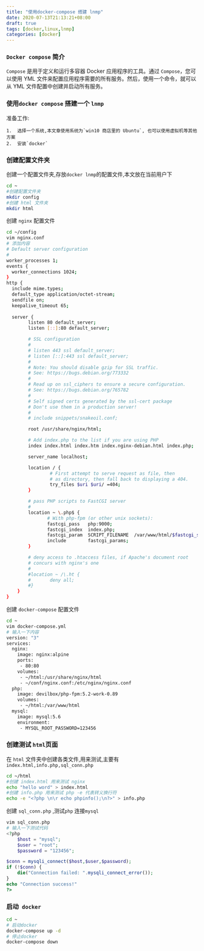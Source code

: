 ```yaml
---
title: "使用docker-compose 搭建 lnmp"
date: 2020-07-13T21:13:21+08:00
draft: true
tags: [docker,linux,lnmp]
categories: [docker]
---
```


### `Docker compose` 简介

`Compose` 是用于定义和运行多容器 Docker 应用程序的工具。通过 `Compose`，您可以使用 YML 文件来配置应用程序需要的所有服务。然后，使用一个命令，就可以从 YML 文件配置中创建并启动所有服务。

### 使用`docker compose` 搭建一个 `lnmp`

准备工作: 

	1. 	选择一个系统,本文章使用系统为`win10 商店里的 Ubuntu`, 也可以使用虚拟机等其他方案
 	2. 	安装`docker`

### 	创建配置文件夹

创建一个配置文件夹,存放`docker lnmp`的配置文件,本文放在当前用户下

```bash
cd ~
#创建配置文件夹
mkdir config
#创建 html 文件夹
mkdir html
```

创建 `nginx` 配置文件

```bash
cd ~/config
vim nginx.conf
# 添加内容
# Default server configuration
#
worker_processes 1;
events {
  worker_connections 1024;
}
http {
  include mime.types;
  default_type application/octet-stream;
  sendfile on;
  keepalive_timeout 65;
  
  server {
        listen 80 default_server;
        listen [::]:80 default_server;

        # SSL configuration
        #
        # listen 443 ssl default_server;
        # listen [::]:443 ssl default_server;
        #
        # Note: You should disable gzip for SSL traffic.
        # See: https://bugs.debian.org/773332
        #
        # Read up on ssl_ciphers to ensure a secure configuration.
        # See: https://bugs.debian.org/765782
        #
        # Self signed certs generated by the ssl-cert package
        # Don't use them in a production server!
        #
        # include snippets/snakeoil.conf;

        root /usr/share/nginx/html;

        # Add index.php to the list if you are using PHP
        index index.html index.htm index.nginx-debian.html index.php;

        server_name localhost;

        location / {
                # First attempt to serve request as file, then
                # as directory, then fall back to displaying a 404.
                try_files $uri $uri/ =404;
        }

        # pass PHP scripts to FastCGI server
        #
        location ~ \.php$ {
               # With php-fpm (or other unix sockets):
               fastcgi_pass   php:9000;
               fastcgi_index  index.php;
               fastcgi_param  SCRIPT_FILENAME  /var/www/html/$fastcgi_script_name;
               include        fastcgi_params;
        }

        # deny access to .htaccess files, if Apache's document root
        # concurs with nginx's one
        #
        #location ~ /\.ht {
        #       deny all;
        #}
	}
}
```

创建 ` docker-compose ` 配置文件

```bash
cd ~
vim docker-compose.yml
# 输入一下内容
version: "3"
services:
  nginx:
    image: nginx:alpine
    ports:
     - 80:80
    volumes:
     - ~/html:/usr/share/nginx/html
     - ~/conf/nginx.conf:/etc/nginx/nginx.conf
  php:
    image: devilbox/php-fpm:5.2-work-0.89
    volumes:
     - ~/html:/var/www/html
  mysql:
    image: mysql:5.6
    environment:
     - MYSQL_ROOT_PASSWORD=123456
```

### 创建测试 `html`页面

在 `html` 文件夹中创建各类文件,用来测试,主要有 `index.html,info.php,sql_conn.php`

```bash
cd ~/html
#创建 index.html 用来测试 nginx
echo "hello word" > index.html
#创建 info.php 用来测试 php -e 代表转义换行符
echo -e "<?php \n\r echo phpinfo();\n?>" > info.php
```

创建 `sql_conn.php` ,测试`php` 连接`mysql`

```php
vim sql_conn.php
# 输入一下测试代码
<?php 
    $host = "mysql";
	$user = "root";
	$password = "123456";

$conn = mysqli_connect($host,$user,$password);
if (!$conn) {
    die("Connection failed: ".mysqli_connect_error());
}
echo "Connection success!"
?>
```



### 启动` docker` 

```bash
cd ~
# 启动docker
docker-compose up -d
# 停止docker
docker-compose down

```

